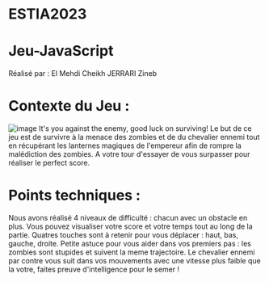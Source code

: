 # ESTIA2023
# Jeu-JavaScript

Réalisé par :
El Mehdi Cheikh
JERRARI Zineb


# Contexte du Jeu :
![image](https://user-images.githubusercontent.com/101091885/218343695-ede15831-6ad6-47ae-b2cd-2733d03aaf47.png)
It's you against the enemy, good luck on surviving!
Le but de ce jeu est de survivre à la menace des zombies et de du chevalier ennemi tout en récupérant les lanternes magiques de l'empereur afin de rompre la malédiction des zombies.
A votre tour d'essayer de vous surpasser pour réaliser le perfect score.


# Points techniques :
Nous avons réalisé 4 niveaux de difficulté : chacun avec un obstacle en plus.
Vous pouvez visualiser votre score et votre temps tout au long de la partie.
Quatres touches sont à retenir pour vous déplacer : haut, bas, gauche, droite.
Petite astuce pour vous aider dans vos premiers pas : les zombies sont stupides et suivent la meme trajectoire.
Le chevalier ennemi par contre vous suit dans vos mouvements avec une vitesse plus faible que la votre, faites preuve d'intelligence pour le semer !
